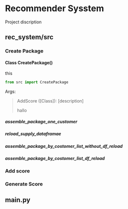 # Recommender Sysstem 

Project discription 

## rec_system/src

### Create Package 

#### Class CreatePackage()

this 

~~~py
from src import CreatePackage 
~~~

Args:

>AddScore ([Class]): [description]</p> 
hallo


##### assemble_package_one_customer

##### reload_supply_dataframae

##### assemble_package_by_costomer_list_without_df_reload

##### assemble_package_by_costomer_list_df_reload


### Add score 

### Generate Score 

## main.py 
